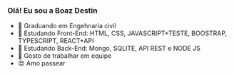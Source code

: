 ### Olá! Eu sou a Boaz Destin

- 🌱 Graduando em Engehnaria civil
- 🌱 Estudando Front-End: HTML, CSS, JAVASCRIPT+TESTE, BOOSTRAP, TYPESCRIPT, REACT+API
- 🌱 Estudando Back-End: Mongo, SQLITE, API REST e NODE JS
- 👯 Gosto de trabalhar em equipe
- 😍 Amo passear
